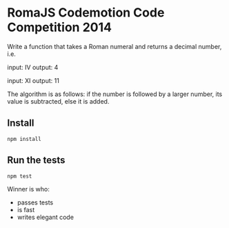RomaJS Codemotion Code Competition 2014
=======================================

Write a function that takes a Roman numeral and returns a decimal number, i.e.

input: IV
output: 4

input: XI
output: 11

The algorithm is as follows: if the number is followed by a larger number, its
value is subtracted, else it is added.

## Install

    npm install

## Run the tests

    npm test

Winner is who:
- passes tests
- is fast
- writes elegant code
